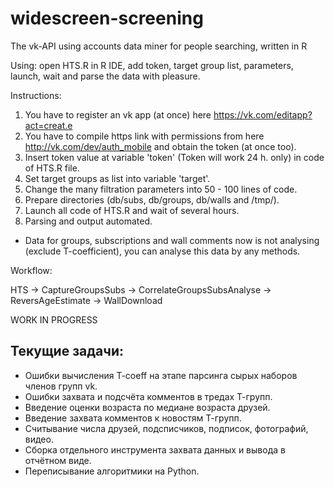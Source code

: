 widescreen-screening
====================

The vk-API using accounts data miner for people searching, written in R

Using: open HTS.R in R IDE, add token, target group list, parameters, launch, wait and parse the data with pleasure.

Instructions:

1. You have to register an vk app (at once) here https://vk.com/editapp?act=creat.e
2. You have to compile https link with permissions from here http://vk.com/dev/auth_mobile and obtain the token (at once too).
3. Insert token value at variable 'token' (Token will work 24 h. only) in code of HTS.R file.
4. Set target groups as list into variable 'target'.
5. Change the many filtration parameters into 50 - 100 lines of code.
6. Prepare directories (db/subs, db/groups, db/walls and /tmp/).
7. Launch all code of HTS.R and wait of several hours.
8. Parsing and output automated.

* Data for groups, subscriptions and wall comments now is not analysing (exclude T-coefficient), you can analyse this data by any methods.

Workflow:

HTS -> CaptureGroupsSubs -> CorrelateGroupsSubsAnalyse -> ReversAgeEstimate -> WallDownload

WORK IN PROGRESS

Текущие задачи:
--------------------

* Ошибки вычисления T-coeff на этапе парсинга сырых наборов членов групп vk.
* Ошибки захвата и подсчёта комментов в тредах Т-групп.
* Введение оценки возраста по медиане возраста друзей.
* Введение захвата комментов к новостям Т-групп. 
* Считывание числа друзей, подсписчиков, подписок, фотографий, видео.
* Сборка отдельного инструмента захвата данных и вывода в отчётном виде.
* Переписывание алгоритмики на Python.

